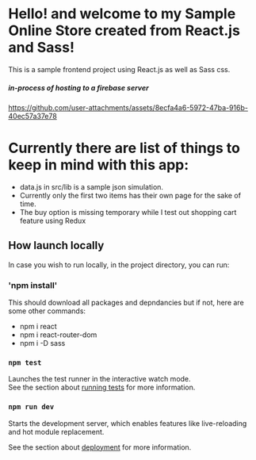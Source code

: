 # Hello! and welcome to my Sample Online Store created from React.js and Sass!

This is a sample frontend project using React.js as well as Sass css. 

##### *in-process of hosting to a firebase server*




https://github.com/user-attachments/assets/8ecfa4a6-5972-47ba-916b-40ec57a37e78




# Currently there are list of things to keep in mind with this app:
 * data.js in src/lib is a sample json simulation.
 * Currently only the first two items has their own page for the sake of time.
 * The buy option is missing temporary while I test out shopping cart feature using Redux

## How launch locally

In case you wish to run locally, in the project directory, you can run:

### 'npm install'

This should download all packages and depndancies but if not, here are some other commands:
 * npm i react
 * npm i react-router-dom  
 * npm i  -D sass    
  

### `npm test`

Launches the test runner in the interactive watch mode.\
See the section about [running tests](https://facebook.github.io/create-react-app/docs/running-tests) for more information.

### `npm run dev`

Starts the development server, which enables features like live-reloading and hot module replacement.

See the section about [deployment](https://facebook.github.io/create-react-app/docs/deployment) for more information.




  

